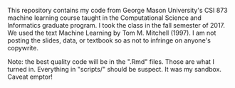 This repository contains my code from George Mason University's CSI 873 machine learning course taught in the Computational Science and Informatics graduate program. I took the class in the fall semester of 2017. We used the text Machine Learning by Tom M. Mitchell (1997). I am not posting the slides, data, or textbook so as not to infringe on anyone's copywrite. 

Note: the best quality code will be in the ".Rmd" files. Those are what I turned in. Everything in "scripts/" should be suspect. It was my sandbox. Caveat emptor!